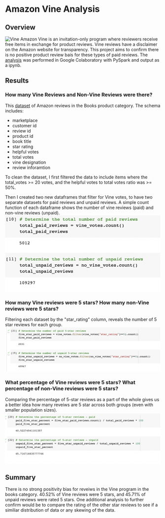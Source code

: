 # Amazon Vine Analysis
## Overview
![Vine](https://m.media-amazon.com/images/G/01/vine/website/vine_logo_title.png) Amazon Vine is an invitation-only program where reviewers receive free items in exchange for product reviews. Vine reviews have a disclaimer on the Amazon website for transparency. This project aims to confirm there is no positive product review bais for these types of paid reviews. The [analysis](Vine_Review_Analysis.ipynb) was performed in Google Colaboratory with PySpark and output as a ipynb.
## Results
### How many Vine Reviews and Non-Vine Reviews were there?
This [dataset](https://s3.amazonaws.com/amazon-reviews-pds/tsv/amazon_reviews_us_Books_v1_00.tsv.gz) of Amazon reviews in the Books product category. The schema includes:
- marketplace
- customer id
- review id
- product id
- book title
- star rating
- helpful votes
- total votes 
- vine designation 
- review inforamtion

To clean the dataset, I first filtered the data to include items where the total_votes >= 20 votes, and the helpful votes to total votes ratio was >= 50%.

Then I created two new dataframes that filter for Vine votes, to have two separate datasets for paid reviews and unpaid reviews. A simple count function of each dataframe shows the number of vine reviews (paid) and non-vine reviews (unpaid).
![Number of Reviews](Images/1.png)

### How many Vine reviews were 5 stars? How many non-Vine reviews were 5 stars?
Filtering each dataset by the "star_rating" column, reveals the number of 5 star reviews for each group.
![Number of 5 Star Reviews](Images/2.png)

### What percentage of Vine reviews were 5 stars? What percentage of non-Vine reviews were 5 stars?
Comparing the percentage of 5-star reviews as a part of the whole gives us a better idea how many reveiws are 5 star across both groups (even with smaller population sizes).
![Percentage of 5 Star Reviews](Images/3.png)

## Summary
There is no strong positivity bias for reveiws in the Vine program in the books category. 40.52% of Vine reviews were 5 stars, and 45.71% of unpaid reviews were rated 5 stars. One additional analysis to further confirm would be to compare the rating of the other star reviews to see if a similiar distribution of data or any skewing of the data.
